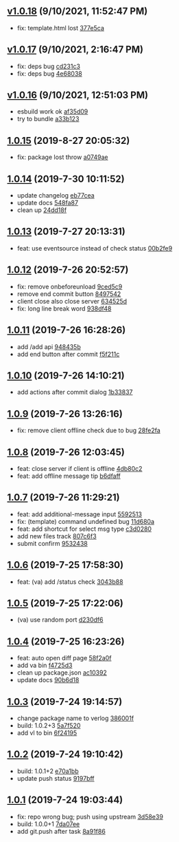 <a name="v1.0.18"></a>
## [v1.0.18](https://github.com/futurist/verlog/compare/v1.0.17...v1.0.18) (9/10/2021, 11:52:47 PM)

- fix: template.html lost  [377e5ca](https://github.com/futurist/verlog/commit/377e5ca)


<a name="v1.0.17"></a>
## [v1.0.17](https://github.com/futurist/verlog/compare/v1.0.16...v1.0.17) (9/10/2021, 2:16:47 PM)

- fix: deps bug  [cd231c3](https://github.com/futurist/verlog/commit/cd231c3)
- fix: deps bug  [4e68038](https://github.com/futurist/verlog/commit/4e68038)


<a name="v1.0.16"></a>
## [v1.0.16](https://github.com/futurist/verlog/compare/1.0.15...v1.0.16) (9/10/2021, 12:51:03 PM)

- esbuild work ok  [af35d09](https://github.com/futurist/verlog/commit/af35d09)
- try to bundle  [a33b123](https://github.com/futurist/verlog/commit/a33b123)


<a name="1.0.15"></a>
## [1.0.15](https://github.com/futurist/verlog/compare/1.0.14...1.0.15) (2019-8-27 20:05:32)

- fix: package lost throw  [a0749ae](https://github.com/futurist/verlog/commit/a0749ae)


<a name="1.0.14"></a>
## [1.0.14](https://github.com/futurist/verlog/compare/1.0.13...1.0.14) (2019-7-30 10:11:52)

- update changelog  [eb77cea](https://github.com/futurist/verlog/commit/eb77cea)
- update docs  [548fa87](https://github.com/futurist/verlog/commit/548fa87)
- clean up  [24dd18f](https://github.com/futurist/verlog/commit/24dd18f)


<a name="1.0.13"></a>
## [1.0.13](https://github.com/futurist/verlog/compare/1.0.12...1.0.13) (2019-7-27 20:13:31)

- feat: use eventsource instead of check status  [00b2fe9](https://github.com/futurist/verlog/commit/00b2fe9)


<a name="1.0.12"></a>
## [1.0.12](https://github.com/futurist/verlog/compare/1.0.11...1.0.12) (2019-7-26 20:52:57)

- fix: remove onbeforeunload  [9ced5c9](https://github.com/futurist/verlog/commit/9ced5c9)
- remove end commit button  [8497542](https://github.com/futurist/verlog/commit/8497542)
- client close also close server  [634525d](https://github.com/futurist/verlog/commit/634525d)
- fix: long line break word  [938df48](https://github.com/futurist/verlog/commit/938df48)


<a name="1.0.11"></a>
## [1.0.11](https://github.com/futurist/verlog/compare/1.0.10...1.0.11) (2019-7-26 16:28:26)

- add /add api  [948435b](https://github.com/futurist/verlog/commit/948435b)
- add end button after commit  [f5f211c](https://github.com/futurist/verlog/commit/f5f211c)


<a name="1.0.10"></a>
## [1.0.10](https://github.com/futurist/verlog/compare/1.0.9...1.0.10) (2019-7-26 14:10:21)

- add actions after commit dialog  [1b33837](https://github.com/futurist/verlog/commit/1b33837)


<a name="1.0.9"></a>
## [1.0.9](https://github.com/futurist/verlog/compare/1.0.8...1.0.9) (2019-7-26 13:26:16)

- fix: remove client offline check due to bug  [28fe2fa](https://github.com/futurist/verlog/commit/28fe2fa)


<a name="1.0.8"></a>
## [1.0.8](https://github.com/futurist/verlog/compare/1.0.7...1.0.8) (2019-7-26 12:03:45)

- feat: close server if client is offline  [4db80c2](https://github.com/futurist/verlog/commit/4db80c2)
- feat: add offline message tip  [b6dfaff](https://github.com/futurist/verlog/commit/b6dfaff)


<a name="1.0.7"></a>
## [1.0.7](https://github.com/futurist/verlog/compare/1.0.6...1.0.7) (2019-7-26 11:29:21)

- feat: add additional-message input  [5592513](https://github.com/futurist/verlog/commit/5592513)
- fix: (template) command undefined bug  [11d680a](https://github.com/futurist/verlog/commit/11d680a)
- feat: add shortcut for select msg type  [c3d0280](https://github.com/futurist/verlog/commit/c3d0280)
- add new files track  [807c6f3](https://github.com/futurist/verlog/commit/807c6f3)
- submit confirm  [9532438](https://github.com/futurist/verlog/commit/9532438)


<a name="1.0.6"></a>
## [1.0.6](https://github.com/futurist/verlog/compare/1.0.5...1.0.6) (2019-7-25 17:58:30)

- feat: (va) add /status check  [3043b88](https://github.com/futurist/verlog/commit/3043b88)


<a name="1.0.5"></a>
## [1.0.5](https://github.com/futurist/verlog/compare/1.0.4...1.0.5) (2019-7-25 17:22:06)

- (va) use random port  [d230df6](https://github.com/futurist/verlog/commit/d230df6)


<a name="1.0.4"></a>
## [1.0.4](https://github.com/futurist/verlog/compare/1.0.3...1.0.4) (2019-7-25 16:23:26)

- feat: auto open diff page  [58f2a0f](https://github.com/futurist/verlog/commit/58f2a0f)
- add va bin  [f4725d3](https://github.com/futurist/verlog/commit/f4725d3)
- clean up package.json  [ac10392](https://github.com/futurist/verlog/commit/ac10392)
- update docs  [90b6d18](https://github.com/futurist/verlog/commit/90b6d18)


<a name="1.0.3"></a>
## [1.0.3](https://github.com/futurist/verlog/compare/1.0.2...1.0.3) (2019-7-24 19:14:57)

- change package name to verlog  [386001f](https://github.com/futurist/verlog/commit/386001f)
- build: 1.0.2+3  [5a7f520](https://github.com/futurist/verlog/commit/5a7f520)
- add vl to bin  [6f24195](https://github.com/futurist/verlog/commit/6f24195)


<a name="1.0.2"></a>
## [1.0.2](https://github.com/futurist/verlog/compare/1.0.1...1.0.2) (2019-7-24 19:10:42)

- build: 1.0.1+2  [e70a1bb](https://github.com/futurist/verlog/commit/e70a1bb)
- update push status  [9197bff](https://github.com/futurist/verlog/commit/9197bff)


<a name="1.0.1"></a>
## [1.0.1](https://github.com/futurist/verlog/compare/c32019904faf3172e63d329126e4685ad64ff43b...1.0.1) (2019-7-24 19:03:44)

- fix: repo wrong bug; push using upstream  [3d58e39](https://github.com/futurist/verlog/commit/3d58e39)
- build: 1.0.0+1  [7da07ee](https://github.com/futurist/verlog/commit/7da07ee)
- add git.push after task  [8a91f86](https://github.com/futurist/verlog/commit/8a91f86)


